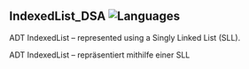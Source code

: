 ## IndexedList_DSA ![Languages](https://img.shields.io/badge/Languages-C++-blue)

ADT IndexedList – represented using a Singly Linked List (SLL).

ADT IndexedList – repräsentiert mithilfe einer SLL
